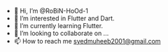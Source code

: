 - 👋 Hi, I’m @RoBiN-HoOd-1
- 👀 I’m interested in Flutter and Dart.
- 🌱 I’m currently learning Flutter.
- 💞️ I’m looking to collaborate on ...
- 📫 How to reach me syedmuheeb2001@gmail.com

<!---
RoBiN-HoOd-1/RoBiN-HoOd-1 is a ✨ special ✨ repository because its `README.md` (this file) appears on your GitHub profile.
You can click the Preview link to take a look at your changes.
--->
